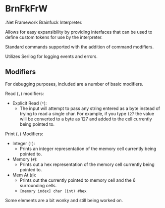 # BrnFkFrW
.Net Framework Brainfuck Interpreter.

Allows for easy expansibility by providing interfaces that can be used to define custom tokens for use by the interpreter.

Standard commands supported with the addition of command modifiers.

Utilizes Serilog for logging events and errors.

## Modifiers
For debugging purposes, included are a number of basic modifiers.

Read (`,`) modifiers:
- Explicit Read (`*`):
    - The input will attempt to pass any string entered as a byte instead of trying to read a single char. For example, if you type `127` the value will be converted to a byte as 127 and added to the cell currently being pointed to.

Print (`.`) Modifiers:
- Integer (`!`):
    - Prints an integer representation of the memory cell currently being pointed to.
- Memory (`#`):
    - Prints out a hex representation of the memory cell currently being pointed to.
- Mem At (`@`):
    - Prints out the currently pointed to memory cell and the 6 surrounding cells.
    - `[memory index] char (int) #hex`

Some elements are a bit wonky and still being worked on.
